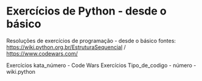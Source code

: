 # Exercícios de Python - desde o básico
 Resoluções de exercícios de programação - desde o básico
fontes: https://wiki.python.org.br/EstruturaSequencial / https://www.codewars.com/

Exercícios kata_número - Code Wars
Exercícios Tipo_de_codigo - número - wiki.python
